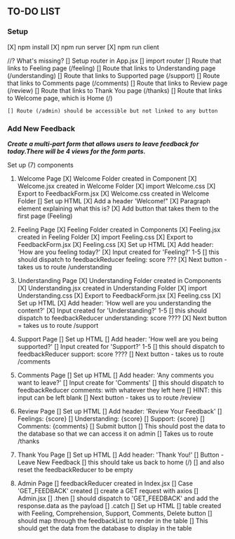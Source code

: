 ## TO-DO LIST

### Setup
[X] npm install
[X] npm run server
[X] npm run client

//? What's missing?
[] Setup router in App.jsx
[] import router
    [] Route that links to Feeling page (/feeling)
    [] Route that links to Understanding page (/understanding)
    [] Route that links to Supported page (/support)
    [] Route that links to Comments page (/comments)
    [] Route that links to Review page (/review)
    [] Route that links to Thank You page (/thanks)
    [] Route that links to Welcome page, which is Home (/)

    [] Route (/admin) should be accessible but not linked to any button

### Add New Feedback

***Create a multi-part form that allows users to leave feedback for today.There will be 4 views for the form parts.***

Set up (7) components 

1. Welcome Page
[X] Welcome Folder created in Component
[X] Welcome.jsx created in Welcome Folder
    [X] import Welcome.css
    [X] Export to FeedbackForm.jsx
[X] Welcome.css created in Welcome Folder
[] Set up HTML
    [X] Add a header 'Welcome!"
    [X] Paragraph element explaining what this is?
    [X] Add button that takes them to the first page (Feeling)

2. Feeling Page
[X] Feeling Folder created in Components
[X] Feeling.jsx created in Feeling Folder
    [X] import Feeling.css
    [X] Export to FeedbackForm.jsx
[X] Feeling.css 
[X] Set up HTML
    [X] Add header: 'How are you feeling today?'
    [X] Input created for 'Feeling?' 1-5
        [] this should dispatch to feedbackReducer feeling: score ???
    [X] Next button - takes us to route /understanding

3. Understanding Page
[X] Understanding Folder created in Components
[X] Understanding.jsx created in Understanding Folder
    [X] import Understanding.css
    [X] Export to FeedbackForm.jsx
[X] Feeling.css 
[X] Set up HTML
    [X] Add header: 'How well are you understanding the content?'
    [X] Input created for 'Understanding?' 1-5
        [] this should dispatch to feedbackReducer understanding: score ????
    [X] Next button = takes us to route /support
    
4. Support Page
[] Set up HTML
    [] Add header: 'How well are you being supported?'
    [] Input created for 'Support?' 1-5
        [] this should dispatch to feedbackReducer support: score ????
    [] Next button - takes us to route /comments

4. Comments Page
[] Set up HTML
    [] Add header: 'Any comments you want to leave?'
    [] Input create for 'Comments'
        [] this should dispatch to feedbackReducer comments: with whatever they left here
        [] HINT: this input can be left blank
    [] Next button - takes us to route /review

5. Review Page
[] Set up HTML
    [] Add header: 'Review Your Feedback'
    [] Feelings: {score}
    [] Understanding: {score}
    [] Support: {score}
    [] Comments: {comments}
    [] Submit button
        [] This should post the data to the database so that we can access it on admin
        [] Takes us to route /thanks

6. Thank You Page
[] Set up HTML
    [] Add header: 'Thank You!'
    [] Button - Leave New Feedback
        [] this should take us back to home (/)
        [] and also reset the feedbackReducer to be empty

7. Admin Page
[] feedbackReducer created in Index.jsx
    [] Case 'GET_FEEDBACK' created
[] create a GET request with axios 
    [] Admin.jsx
        [] .then 
            [] should dispatch to 'GET_FEEDBACK' and add the response.data as the payload
        [] .catch
[] Set up HTML
    [] table created with 
        Feeling, Comprehension, Support, Comments, Delete button
    [] should map through the feedbackList to render in the table
    [] This should get the data from the database to display in the table


